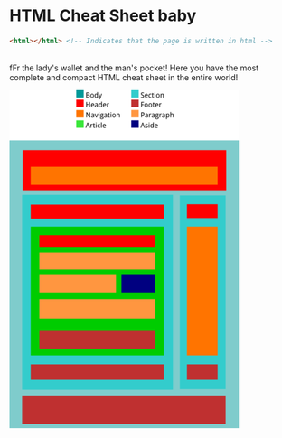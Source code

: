 # HTML Cheat Sheet baby
```html
<html></html> <!-- Indicates that the page is written in html -->



```
fFr the lady's wallet and the man's pocket! Here you have the most complete and compact HTML cheat sheet in the entire world!


<img src="readme-img/HTML5-BlockElements.png" alt="">

